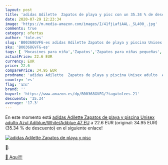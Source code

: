 ```yaml
---
layout: post
title: 'adidas Adilette  Zapatos de playa y pisc con un 35.34 % de descuento'
date: 2020-07-29 12:23:34
image: 'https://m.media-amazon.com/images/I/41fjLafiAAL._SL400_.jpg'
comments: true
category: ofertas
author: 'tole.es'
slug: 'B00368GVFG-es adidas Adilette Zapatos de playa y piscina Unisex adulto...'
sku: 'B00368GVFG-es'
tags: [ 'Mocasines para niña','Zapatos','Zapatos para niñas pequeñas','Zapatos y complementos','zapatos', ]
actualPrice: 22.6 EUR
currency: EUR
price: 22.6
comparePrice: 34.95 EUR
prodname: 'adidas Adilette  Zapatos de playa y piscina Unisex adulto  Azul  Adiblue/White/Adiblue   47 EU'
country: 'es'
flag: '🇪🇸'
brand: ''
buyurl: 'https://www.amazon.es/dp/B00368GVFG/?tag=tolees-21'
descuento: '35.34'
average: '17.3'
---
```


En este momento está [adidas Adilette  Zapatos de playa y piscina Unisex adulto  Azul  Adiblue/White/Adiblue   47 EU](https://www.amazon.es/dp/B00368GVFG/?tag=tolees-21) a 22.6 EUR (original: 34.95 EUR) (35.34 %  de descuento) en el siguiente enlace!

[![adidas Adilette  Zapatos de playa y pisc](https://m.media-amazon.com/images/I/41fjLafiAAL._SL400_.jpg)](https://www.amazon.es/dp/B00368GVFG/?tag=tolees-21)

🔎:


[🛒 Aquí!!!](https://www.amazon.es/dp/B00368GVFG/?tag=tolees-21)
